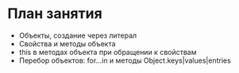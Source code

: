 # План занятия

- Объекты, создание через литерал
- Свойства  и методы объекта
- this в методах объекта при обращении к свойствам
- Перебор объектов: for...in и методы Object.keys|values|entries
